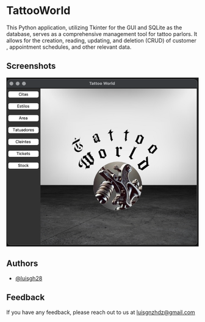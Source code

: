 # TattooWorld

This Python application, utilizing Tkinter for the GUI and SQLite as the database, serves as a comprehensive management tool for tattoo parlors. It allows for the creation, reading, updating, and deletion (CRUD) of customer , appointment schedules, and other relevant data.

## Screenshots 
![App Screenshot](tattooWorlds.png)

## Authors

- [@luisgh28](https://github.com/LuisGH28)


## Feedback

If you have any feedback, please reach out to us at luisgnzhdz@gmail.com
